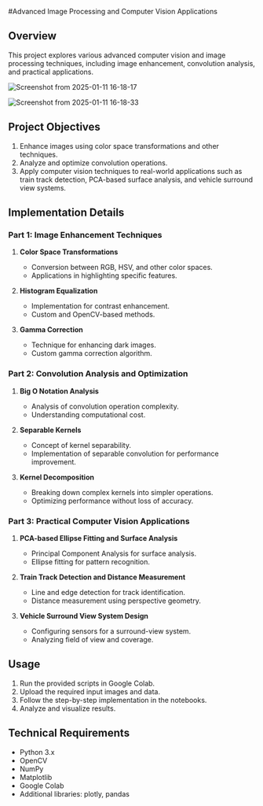 #Advanced Image Processing and Computer Vision Applications

## Overview

This project explores various advanced computer vision and image processing techniques, including image enhancement, convolution analysis, and practical applications.

![Screenshot from 2025-01-11 16-18-17](https://github.com/user-attachments/assets/eee21d47-ba12-46eb-b4e8-1b2e898f0dd7)

![Screenshot from 2025-01-11 16-18-33](https://github.com/user-attachments/assets/8433a289-18c4-4649-8d04-e9ce8facfac6)


## Project Objectives
1. Enhance images using color space transformations and other techniques.
2. Analyze and optimize convolution operations.
3. Apply computer vision techniques to real-world applications such as train track detection, PCA-based surface analysis, and vehicle surround view systems.

## Implementation Details

### Part 1: Image Enhancement Techniques
1. **Color Space Transformations**
   - Conversion between RGB, HSV, and other color spaces.
   - Applications in highlighting specific features.

2. **Histogram Equalization**
   - Implementation for contrast enhancement.
   - Custom and OpenCV-based methods.

3. **Gamma Correction**
   - Technique for enhancing dark images.
   - Custom gamma correction algorithm.

### Part 2: Convolution Analysis and Optimization
1. **Big O Notation Analysis**
   - Analysis of convolution operation complexity.
   - Understanding computational cost.

2. **Separable Kernels**
   - Concept of kernel separability.
   - Implementation of separable convolution for performance improvement.

3. **Kernel Decomposition**
   - Breaking down complex kernels into simpler operations.
   - Optimizing performance without loss of accuracy.

### Part 3: Practical Computer Vision Applications
1. **PCA-based Ellipse Fitting and Surface Analysis**
   - Principal Component Analysis for surface analysis.
   - Ellipse fitting for pattern recognition.

2. **Train Track Detection and Distance Measurement**
   - Line and edge detection for track identification.
   - Distance measurement using perspective geometry.

3. **Vehicle Surround View System Design**
   - Configuring sensors for a surround-view system.
   - Analyzing field of view and coverage.

## Usage
1. Run the provided scripts in Google Colab.
2. Upload the required input images and data.
3. Follow the step-by-step implementation in the notebooks.
4. Analyze and visualize results.

## Technical Requirements
- Python 3.x
- OpenCV
- NumPy
- Matplotlib
- Google Colab
- Additional libraries: plotly, pandas
